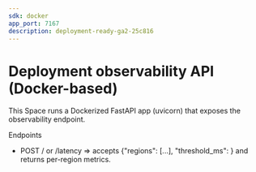 ```yaml
---
sdk: docker
app_port: 7167
description: deployment-ready-ga2-25c816
---
```


# Deployment observability API (Docker-based)

This Space runs a Dockerized FastAPI app (uvicorn) that exposes the observability endpoint.

Endpoints
- POST / or /latency  => accepts {"regions": [...], "threshold_ms": <number>} and returns per-region metrics.
